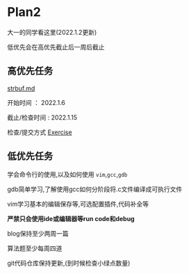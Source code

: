 # Plan2

大一的同学看这里(2022.1.2更新)

低优先会在高优先截止后一周后截止

## 高优先任务

[strbuf.md](project/strbuf.md)

开始时间  ：   2022.1.6

截止/检查时间  : 2022.1.15

检查/提交方式  [Exercise](https://github.com/xiyou-linuxer/Exercise)

## 低优先任务
  学会命令行的使用,以及如何使用 `vim`,`gcc`,`gdb` 
  
  gdb简单学习,了解使用gcc如何分阶段将.c文件编译成可执行文件
  
  vim学习基本的编辑保存等,可选配置插件,代码补全等
  
  **严禁只会使用ide或编辑器等run code和debug**
  
  blog保持至少两周一篇
  
  算法题至少每周四道
  
  git代码仓库保持更新,(到时候检查小绿点数量)
